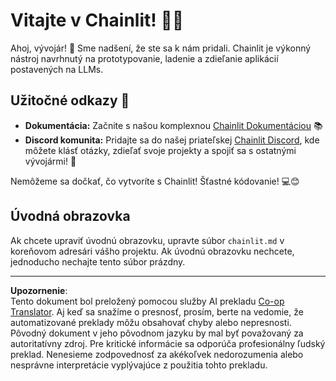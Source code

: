 <!--
CO_OP_TRANSLATOR_METADATA:
{
  "original_hash": "c49526c7abc56b0b5f1e835c1739f18e",
  "translation_date": "2025-08-29T21:28:32+00:00",
  "source_file": "11-agentic-protocols/code_samples/github-mcp/chainlit.md",
  "language_code": "sk"
}
-->
# Vitajte v Chainlit! 🚀🤖

Ahoj, vývojár! 👋 Sme nadšení, že ste sa k nám pridali. Chainlit je výkonný nástroj navrhnutý na prototypovanie, ladenie a zdieľanie aplikácií postavených na LLMs.

## Užitočné odkazy 🔗

- **Dokumentácia:** Začnite s našou komplexnou [Chainlit Dokumentáciou](https://docs.chainlit.io) 📚
- **Discord komunita:** Pridajte sa do našej priateľskej [Chainlit Discord](https://discord.gg/k73SQ3FyUh), kde môžete klásť otázky, zdieľať svoje projekty a spojiť sa s ostatnými vývojármi! 💬

Nemôžeme sa dočkať, čo vytvoríte s Chainlit! Šťastné kódovanie! 💻😊

## Úvodná obrazovka

Ak chcete upraviť úvodnú obrazovku, upravte súbor `chainlit.md` v koreňovom adresári vášho projektu. Ak úvodnú obrazovku nechcete, jednoducho nechajte tento súbor prázdny.

---

**Upozornenie**:  
Tento dokument bol preložený pomocou služby AI prekladu [Co-op Translator](https://github.com/Azure/co-op-translator). Aj keď sa snažíme o presnosť, prosím, berte na vedomie, že automatizované preklady môžu obsahovať chyby alebo nepresnosti. Pôvodný dokument v jeho pôvodnom jazyku by mal byť považovaný za autoritatívny zdroj. Pre kritické informácie sa odporúča profesionálny ľudský preklad. Nenesieme zodpovednosť za akékoľvek nedorozumenia alebo nesprávne interpretácie vyplývajúce z použitia tohto prekladu.
